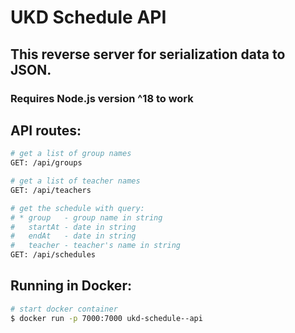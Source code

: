 # UKD Schedule API
## This reverse server for serialization data to JSON.

### Requires Node.js version ^18 to work

## API routes:
```bash
# get a list of group names
GET: /api/groups

# get a list of teacher names
GET: /api/teachers

# get the schedule with query:
# * group   - group name in string
#   startAt - date in string
#   endAt   - date in string
#   teacher - teacher's name in string
GET: /api/schedules
```
## Running in Docker:
```bash
# start docker container
$ docker run -p 7000:7000 ukd-schedule--api
```





